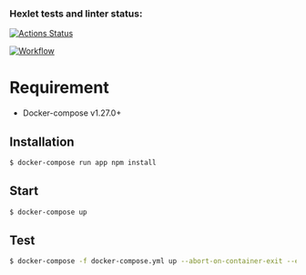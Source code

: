 ### Hexlet tests and linter status:
[![Actions Status](https://github.com/Alexcey/devops-for-programmers-project-74/workflows/hexlet-check/badge.svg)](https://github.com/Alexcey/devops-for-programmers-project-74/actions)

[![Workflow](https://github.com/Alexcey/devops-for-programmers-project-74/actions/workflows/push.yml/badge.svg)](https://github.com/Alexcey/devops-for-programmers-project-74/actions)

# Requirement

* Docker-compose v1.27.0+

## Installation

```bash
$ docker-compose run app npm install
```

## Start

```bash
$ docker-compose up
```

## Test

```bash
$ docker-compose -f docker-compose.yml up --abort-on-container-exit --exit-code-from app
```
